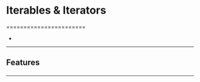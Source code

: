 # Iterables & Iterators
=======================


- []()
-----------------------------------------------------------------------------------------------------

## Features


### 


-----------------------------------------------------------------------------------------------------